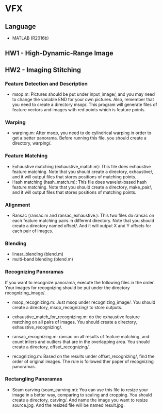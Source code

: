 # VFX

## Language
* MATLAB (R2016b)

## HW1 - High-Dynamic-Range Image
  
## HW2 - Imaging Stitching

### Feature Detection and Description
* msop.m:
    Pictures should be put under input_image/, and you may need to change the
    variable END for your own pictures. Also, remember that you need to create a
    directory msop/. This program will generate files of feature vectors and
    images with red points which is feature points.

### Warping
* warping.m:
    After msop, you need to do cylindrical warping in order to get a better
    panorama. Before running this file, you should create a directory, warping/.

### Feature Matching
* Exhaustive matching (exhaustive_match.m):
    This file does exhaustive feature matching. Note that you should create a
    directory, exhaustive/, and it will output files that stores positions of
    matching points.
* Hash matching (hash_match.m):
    This file does wavelet-based hash feature matching. Note that you should
    create a directory, make_pair/, and it will output files that stores positions
    of matching points.

### Alignment
* Ransac (ransac.m and ransac_exhaustive.):
    This two files do ransac on each feature matching pairs in different
    directory. Note that you should create a directory named offset/. And it
    will output X and Y offsets for each pair of images.

### Blending
* linear_blending (blend.m)
* multi-band blending (blend.m)

### Recognizing Panoramas
  If you want to recognize panorama, execute the following files in the
  order. Your images for recognizing should be put under the directory
  recognizing_image/.

* msop_recognizing.m:
    Just msop under recognizing_image/. You should create a directory,
    msop_recognizing/ to store outputs.

* exhaustive_match_for_recognizing.m:
    do the exhaustive feature matching on all pairs of images. You should create
    a directory, exhaustive_recognizing/.

* ransac_recognizing.m:
    ransac on all results of feature matching, and count inliers and outliers
    that are in the overlapping area. You should create a directory,
    offset_recognizing/.

* recognizing.m:
    Based on the results under offset_recognizing/, find the order of original
    images. The rule is followed ther paper of recognizing panoramas.

### Rectangling Panoramas
* Seam carving (seam_carving.m):
    You can use this file to resize your image in a better way, comparing to
    scaling and cropping. You should create a directory, carving/. And name the
    image you want to resize source.jpg. And the resized file will be named
    result.jpg.
